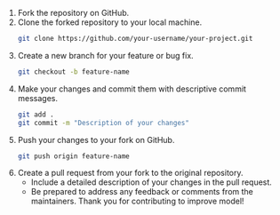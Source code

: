 
1. Fork the repository on GitHub.
2. Clone the forked repository to your local machine.
    ```bash
    git clone https://github.com/your-username/your-project.git
    ```
3. Create a new branch for your feature or bug fix.
    ```bash
    git checkout -b feature-name
    ```
4. Make your changes and commit them with descriptive commit messages.
    ```bash
    git add .
    git commit -m "Description of your changes"
    ```
5. Push your changes to your fork on GitHub.
    ```bash
    git push origin feature-name
    ```
6. Create a pull request from your fork to the original repository.
    - Include a detailed description of your changes in the pull request.
    - Be prepared to address any feedback or comments from the maintainers.
Thank you for contributing to improve model!


